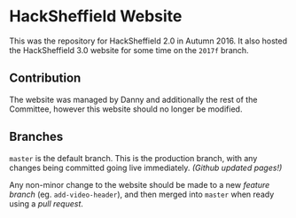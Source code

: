 # HackSheffield Website

This was the repository for HackSheffield 2.0 in Autumn 2016. It also hosted the HackSheffield 3.0 website for some time on the `2017f` branch.

## Contribution

The website was managed by Danny and additionally the rest of the Committee, however this website should no longer be modified.

## Branches

`master` is the default branch. This is the production branch, with any changes being committed going live immediately. _(Github updated pages!)_

Any non-minor change to the website should be made to a new _feature branch_ (eg. `add-video-header`), and then merged into `master` when ready using a _pull request_.
